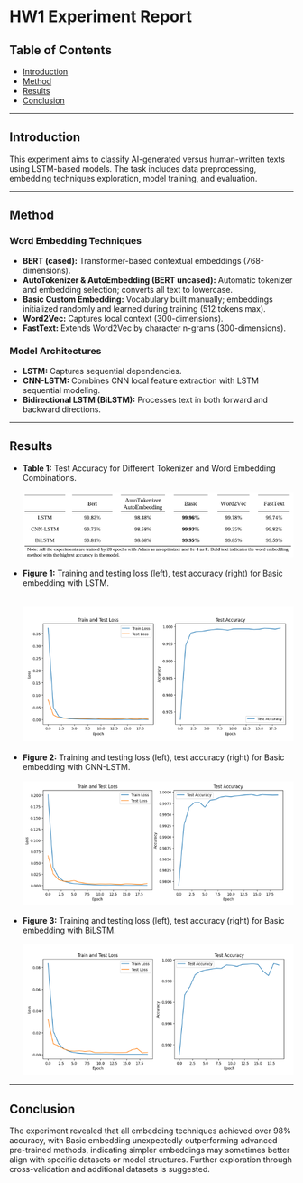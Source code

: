 # HW1 Experiment Report

## Table of Contents
- [Introduction](#introduction)
- [Method](#method)
- [Results](#results)
- [Conclusion](#conclusion)

---

## Introduction
This experiment aims to classify AI-generated versus human-written texts using LSTM-based models. The task includes data preprocessing, embedding techniques exploration, model training, and evaluation.

---

## Method
### Word Embedding Techniques
- **BERT (cased):** Transformer-based contextual embeddings (768-dimensions).
- **AutoTokenizer & AutoEmbedding (BERT uncased):** Automatic tokenizer and embedding selection; converts all text to lowercase.
- **Basic Custom Embedding:** Vocabulary built manually; embeddings initialized randomly and learned during training (512 tokens max).
- **Word2Vec:** Captures local context (300-dimensions).
- **FastText:** Extends Word2Vec by character n-grams (300-dimensions).

### Model Architectures
- **LSTM:** Captures sequential dependencies.
- **CNN-LSTM:** Combines CNN local feature extraction with LSTM sequential modeling.
- **Bidirectional LSTM (BiLSTM):** Processes text in both forward and backward directions.

---

## Results

- **Table 1:** Test Accuracy for Different Tokenizer and Word Embedding Combinations.
<br><br> 
![Test Accuracy Table](https://github.com/kailee0422/RNN-Transformer/blob/main/HW1/picture/Table1.png)
<br><br>
- **Figure 1:** Training and testing loss (left), test accuracy (right) for Basic embedding with LSTM.
<br><br>  
![Figure 1](https://github.com/kailee0422/RNN-Transformer/blob/main/HW1/picture/Figure1.png)
<br><br>
- **Figure 2:** Training and testing loss (left), test accuracy (right) for Basic embedding with CNN-LSTM.
<br><br> 
![Figure 2](https://github.com/kailee0422/RNN-Transformer/blob/main/HW1/picture/Figure2.png)
<br><br>
- **Figure 3:** Training and testing loss (left), test accuracy (right) for Basic embedding with BiLSTM.
<br><br> 
![Figure 3](https://github.com/kailee0422/RNN-Transformer/blob/main/HW1/picture/Figure3.png)

---

## Conclusion
The experiment revealed that all embedding techniques achieved over 98% accuracy, with Basic embedding unexpectedly outperforming advanced pre-trained methods, indicating simpler embeddings may sometimes better align with specific datasets or model structures. Further exploration through cross-validation and additional datasets is suggested.

